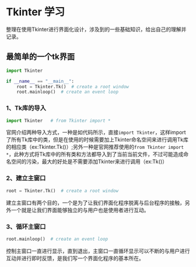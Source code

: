 # Tkinter 学习
整理在使用Tkinter进行界面化设计，涉及到的一些基础知识，给出自己的理解并记录。
## 最简单的一个tk界面
```Python
import Tkinter

if __name__ == "__main__":
    root = Tkinter.Tk()  # create a root window
    root.mainloop()  # create an event loop
```
### 1、Tk库的导入
```Python
import Tkinter   # from Tkinter import *
```
官网介绍两种导入方式，一种是如代码所示，直接```import Tkinter```，这样import了所有Tk库中的类，但是在使用的时候需要加上Tkinter命名空间来进行调用Tk库的相应类（ex:Tkinter.Tk()）;另外一种是官网推荐使用的```from Tkinter import *```，此种方式将Tk库中的所有类和方法都导入到了当前当前文件，不过可能造成命名空间的污染，最大的好处是不需要添加Tkinter来进行调用（ex:Tk()）
### 2、建立主窗口
```Python
root = Tkinter.Tk()  # create a root window
```
建立主窗口有两个目的，一个是为了让我们界面化程序脱离与后台程序的接触，另外一个就是让我们界面能够独立的与用户也是使用者进行互动。

### 3、循环主窗口
```Python
root.mainloop()  # create an event loop
```
控制主窗口一直进行显示，直到退出，主窗口一直循环显示可以不断的与用户进行互动并进行即时反馈，是我们写一个界面化程序的基本所在。
